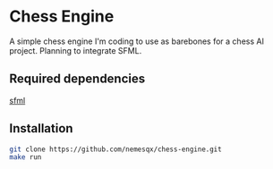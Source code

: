 # Chess Engine

A simple chess engine I'm coding to use as barebones for a chess AI project. Planning to integrate SFML.

## Required dependencies
[sfml](https://github.com/SFML/SFML)

## Installation
```bash
git clone https://github.com/nemesqx/chess-engine.git
make run
```
